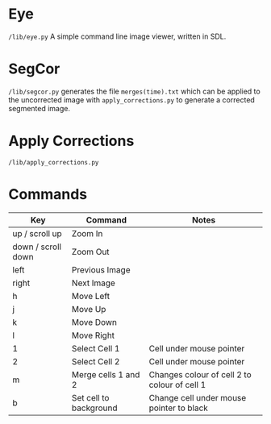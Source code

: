 # Eye

`/lib/eye.py` A simple command line image viewer, written in SDL.

# SegCor
`/lib/segcor.py` generates the file `merges(time).txt` which can be applied to the uncorrected image with `apply_corrections.py` to generate a corrected segmented image.

# Apply Corrections
`/lib/apply_corrections.py`

# Commands

| Key                | Command                | Notes                                       |
| ------------------ | ---------------------- | ------------------------------------------- |
| up / scroll up     | Zoom In                |                                             |
| down / scroll down | Zoom Out               |                                             |
| left               | Previous Image         |                                             |
| right              | Next Image             |                                             |
| h                  | Move Left              |                                             |
| j                  | Move Up                |                                             |
| k                  | Move Down              |                                             |
| l                  | Move Right             |                                             |
| 1                  | Select Cell 1          | Cell under mouse pointer                    |
| 2                  | Select Cell 2          | Cell under mouse pointer                    |
| m                  | Merge cells 1 and 2    | Changes colour of cell 2 to colour of cell 1|
| b                  | Set cell to background | Change cell under mouse pointer to black    |